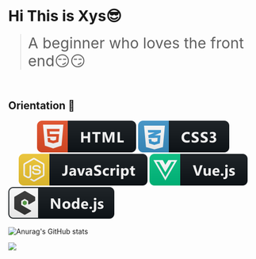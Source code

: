 <!--
 * @Descripttion: Spicy chicken
 * @Author: YuShu Xiao
 * @Date: 2023-02-22 19:33:41
 * @LastEditors: YuShu Xiao
 * @LastEditTime: 2023-02-22 20:28:39
-->
# <div style="font-size:30px;" >Hi This  is Xys😎</div>
><div style="font-size:30px">A beginner who loves the front end😏😏</div>
<br/>

## Orientation 🤖
<div align="center"><img src="./assets/html.svg"/>
<img src="./assets/css3.svg"/>
<img src="./assets/js.svg"/>
<img src="./assets/vue.svg"/></div>
<img src="./assets/nodejs_larger.svg"/></div>

<!-- Github Stats -->

![Anurag's GitHub stats](https://github-readme-stats.vercel.app/api?username=syy11cn&show_icons=true)

![](https://hit.yhype.me/github/profile?user_id=57290456)
